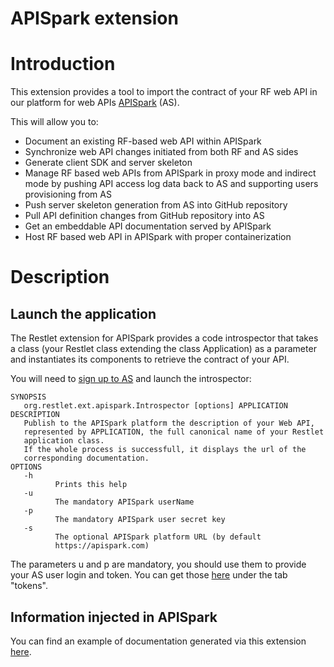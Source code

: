 APISpark extension
==============

Introduction
============

This extension provides a tool to import the contract of your RF web API in 
our platform for web APIs [APISpark](https://apispark.com/) (AS).

This will allow you to: 
 - Document an existing RF-based web API within APISpark
 - Synchronize web API changes initiated from both RF and AS sides
 - Generate client SDK and server skeleton
 - Manage RF based web APIs from APISpark in proxy mode and indirect mode
by pushing API access log data back to AS and supporting users provisioning 
from AS
 - Push server skeleton generation from AS into GitHub repository
 - Pull API definition changes from GitHub repository into AS
 - Get an embeddable API documentation served by APISpark
 - Host RF based web API in APISpark with proper containerization



Description
===========

Launch the application
----------------------

The Restlet extension for APISpark provides a code introspector that takes 
a class (your Restlet class extending the class Application) as a parameter 
and instantiates its components to retrieve the contract of your API.

You will need to [sign up to AS](https://apispark.com/) and 
launch the introspector: 

    SYNOPSIS
       org.restlet.ext.apispark.Introspector [options] APPLICATION
    DESCRIPTION
       Publish to the APISpark platform the description of your Web API,
       represented by APPLICATION, the full canonical name of your Restlet
       application class.
       If the whole process is successfull, it displays the url of the
       corresponding documentation.
    OPTIONS
       -h
              Prints this help
       -u
              The mandatory APISpark userName
       -p
              The mandatory APISpark user secret key
       -s
              The optional APISpark platform URL (by default
              https://apispark.com)
    
The parameters u and p are mandatory, you should use them to provide your AS 
user login and token. You can get those [here](https://apispark.com/account/overview)
under the tab "tokens".

Information injected in APISpark
--------------------------------

You can find an example of documentation generated via this extension 
[here](https://apispark.com/apis/1255/versions/1/overview/). 
<!-- we should provide a valid cell here (I created cell 1255 by hand).-->